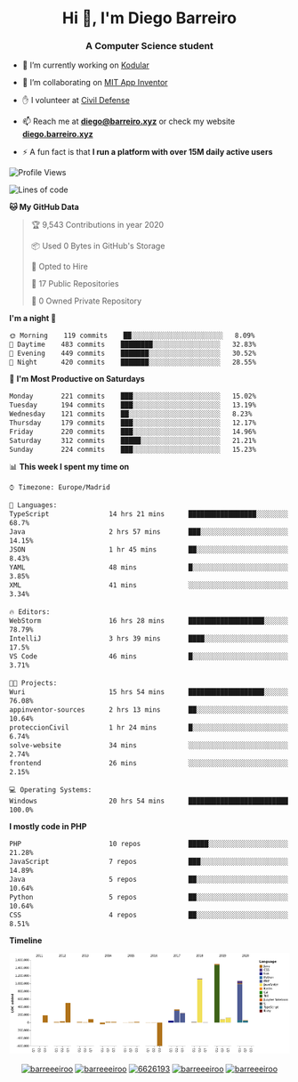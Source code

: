 <h1 align="center">Hi 👋, I'm Diego Barreiro</h1>
<h3 align="center">A Computer Science student</h3>

- 🔭 I’m currently working on [Kodular](https://www.kodular.io)

- 👯 I’m collaborating on [MIT App Inventor](https://github.com/mit-cml/appinventor-sources)

- ✋ I volunteer at [Civil Defense](https://proteccioncivil.sdc.gal)

- 📫 Reach me at **diego@barreiro.xyz** or check my website **[diego.barreiro.xyz](https://diego.barreiro.xyz)**

- ⚡ A fun fact is that **I run a platform with over 15M daily active users**

<!--START_SECTION:waka-->
![Profile Views](http://img.shields.io/badge/Profile%20Views-118-blue)

![Lines of code](https://img.shields.io/badge/From%20Hello%20World%20I've%20written-21.2%20million%20Lines%20of%20code-blue)

**🐱 My GitHub Data** 

> 🏆 9,543 Contributions in year 2020
 > 
> 📦 Used 0 Bytes in GitHub's Storage 
 > 
> 💼 Opted to Hire
 > 
> 📜 17 Public Repositories 
 > 
> 🔑 0 Owned Private Repository 
 > 
**I'm a night 🦉** 

```text
🌞 Morning    119 commits    ██░░░░░░░░░░░░░░░░░░░░░░░   8.09% 
🌆 Daytime    483 commits    ████████░░░░░░░░░░░░░░░░░   32.83% 
🌃 Evening    449 commits    ███████░░░░░░░░░░░░░░░░░░   30.52% 
🌙 Night      420 commits    ███████░░░░░░░░░░░░░░░░░░   28.55%

```
📅 **I'm Most Productive on Saturdays** 

```text
Monday       221 commits    ███░░░░░░░░░░░░░░░░░░░░░░   15.02% 
Tuesday      194 commits    ███░░░░░░░░░░░░░░░░░░░░░░   13.19% 
Wednesday    121 commits    ██░░░░░░░░░░░░░░░░░░░░░░░   8.23% 
Thursday     179 commits    ███░░░░░░░░░░░░░░░░░░░░░░   12.17% 
Friday       220 commits    ███░░░░░░░░░░░░░░░░░░░░░░   14.96% 
Saturday     312 commits    █████░░░░░░░░░░░░░░░░░░░░   21.21% 
Sunday       224 commits    ███░░░░░░░░░░░░░░░░░░░░░░   15.23%

```


📊 **This week I spent my time on** 

```text
⌚︎ Timezone: Europe/Madrid

💬 Languages: 
TypeScript               14 hrs 21 mins      █████████████████░░░░░░░░   68.7% 
Java                     2 hrs 57 mins       ███░░░░░░░░░░░░░░░░░░░░░░   14.15% 
JSON                     1 hr 45 mins        ██░░░░░░░░░░░░░░░░░░░░░░░   8.43% 
YAML                     48 mins             █░░░░░░░░░░░░░░░░░░░░░░░░   3.85% 
XML                      41 mins             ░░░░░░░░░░░░░░░░░░░░░░░░░   3.34%

🔥 Editors: 
WebStorm                 16 hrs 28 mins      ███████████████████░░░░░░   78.79% 
IntelliJ                 3 hrs 39 mins       ████░░░░░░░░░░░░░░░░░░░░░   17.5% 
VS Code                  46 mins             █░░░░░░░░░░░░░░░░░░░░░░░░   3.71%

🐱‍💻 Projects: 
Wuri                     15 hrs 54 mins      ███████████████████░░░░░░   76.08% 
appinventor-sources      2 hrs 13 mins       ██░░░░░░░░░░░░░░░░░░░░░░░   10.64% 
proteccionCivil          1 hr 24 mins        █░░░░░░░░░░░░░░░░░░░░░░░░   6.74% 
solve-website            34 mins             ░░░░░░░░░░░░░░░░░░░░░░░░░   2.74% 
frontend                 26 mins             ░░░░░░░░░░░░░░░░░░░░░░░░░   2.15%

💻 Operating Systems: 
Windows                  20 hrs 54 mins      █████████████████████████   100.0%

```

**I mostly code in PHP** 

```text
PHP                      10 repos            █████░░░░░░░░░░░░░░░░░░░░   21.28% 
JavaScript               7 repos             ███░░░░░░░░░░░░░░░░░░░░░░   14.89% 
Java                     5 repos             ██░░░░░░░░░░░░░░░░░░░░░░░   10.64% 
Python                   5 repos             ██░░░░░░░░░░░░░░░░░░░░░░░   10.64% 
CSS                      4 repos             ██░░░░░░░░░░░░░░░░░░░░░░░   8.51%

```


**Timeline**

![Chart not found](https://github.com/barreeeiroo/barreeeiroo/blob/master/charts/bar_graph.png) 


<!--END_SECTION:waka-->

<p align="center">
<a href="https://twitter.com/barreeeiroo" target="blank"><img align="center" src="https://cdn.jsdelivr.net/npm/simple-icons@3.0.1/icons/twitter.svg" alt="barreeeiroo" height="20" width="20" /></a>
<a href="https://linkedin.com/in/barreeeiroo" target="blank"><img align="center" src="https://cdn.jsdelivr.net/npm/simple-icons@3.0.1/icons/linkedin.svg" alt="barreeeiroo" height="20" width="20" /></a>
<a href="https://stackoverflow.com/users/6626193" target="blank"><img align="center" src="https://cdn.jsdelivr.net/npm/simple-icons@3.0.1/icons/stackoverflow.svg" alt="6626193" height="20" width="20" /></a>
<a href="https://fb.com/barreeeiroo" target="blank"><img align="center" src="https://cdn.jsdelivr.net/npm/simple-icons@3.0.1/icons/facebook.svg" alt="barreeeiroo" height="20" width="20" /></a>
<a href="https://instagram.com/barreeeiroo" target="blank"><img align="center" src="https://cdn.jsdelivr.net/npm/simple-icons@3.0.1/icons/instagram.svg" alt="barreeeiroo" height="20" width="20" /></a>
</p>
